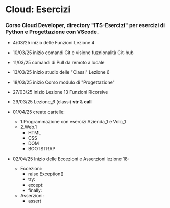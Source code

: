 # Cloud: Esercizi

### Corso Cloud Developer, directory "ITS-Esercizi" per esercizi di Python e Progettazione con VScode.

- 4/03/25 inizio delle Funzioni Lezione 4

- 10/03/25 inizio comandi Git e visione fuznionalità Git-hub

- 11/03/25 comandi di Pull da remoto a locale

- 13/03/25 inizio studio delle "Classi" Lezione 6

- 18/03/25 inizio Corso modulo di "Progettazione"

- 27/03/25 inizio Lezione 13 Funzioni Ricorsive

- 29/03/25 Lezione_6 (classi) __str__ & __call__

- 01/04/25 create cartelle: 
    - 1.Programmazione con esercizi Azienda_1 e Volo_1
    - 2.Web.1
        - HTML
        - CSS
        - DOM
        - BOOTSTRAP

- 02/04/25 Inizio delle Eccezioni e Asserzioni lezione 18:
    - Eccezioni:
        - raise Exception()
        - try:
        - except:
        - finally:
    - Asserzioni:
        - assert